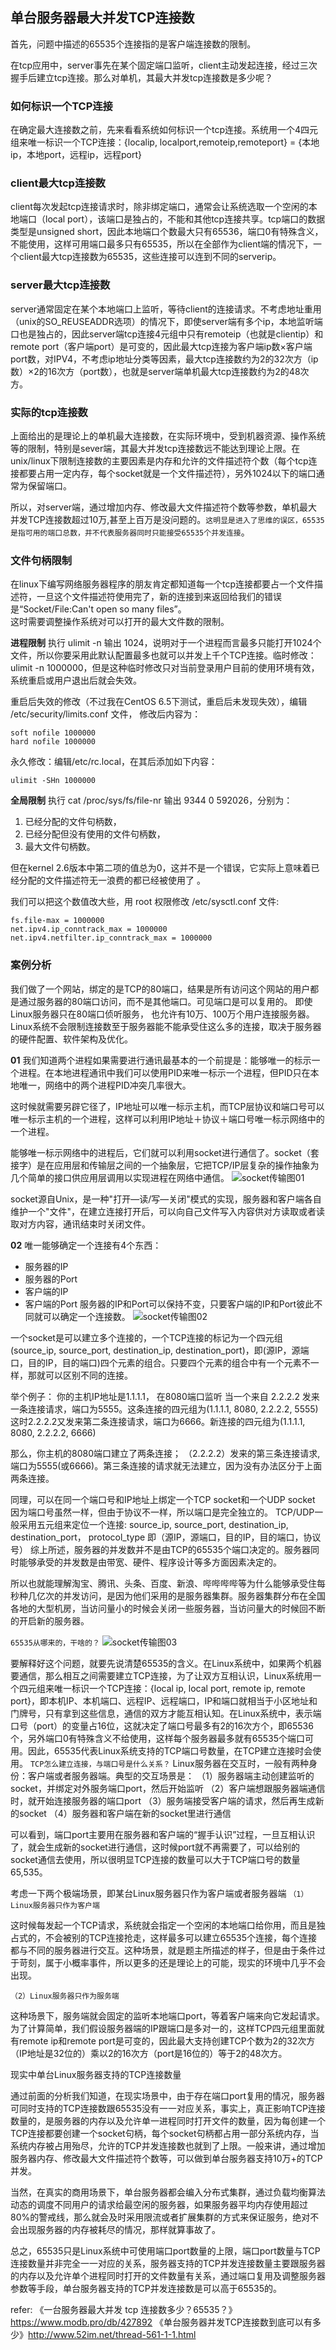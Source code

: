 ## 单台服务器最大并发TCP连接数

首先，问题中描述的65535个连接指的是客户端连接数的限制。

在tcp应用中，server事先在某个固定端口监听，client主动发起连接，经过三次握手后建立tcp连接。那么对单机，其最大并发tcp连接数是多少呢？

### 如何标识一个TCP连接
在确定最大连接数之前，先来看看系统如何标识一个tcp连接。系统用一个4四元组来唯一标识一个TCP连接：{localip, localport,remoteip,remoteport} = {本地ip，本地port，远程ip，远程port}

### client最大tcp连接数
client每次发起tcp连接请求时，除非绑定端口，通常会让系统选取一个空闲的本地端口（local port），该端口是独占的，不能和其他tcp连接共享。tcp端口的数据类型是unsigned short，因此本地端口个数最大只有65536，端口0有特殊含义，不能使用，这样可用端口最多只有65535，所以在全部作为client端的情况下，一个client最大tcp连接数为65535，这些连接可以连到不同的serverip。

### server最大tcp连接数
server通常固定在某个本地端口上监听，等待client的连接请求。不考虑地址重用（unix的SO_REUSEADDR选项）的情况下，即使server端有多个ip，本地监听端口也是独占的，因此server端tcp连接4元组中只有remoteip（也就是clientip）和remote port（客户端port）是可变的，因此最大tcp连接为客户端ip数×客户端port数，对IPV4，不考虑ip地址分类等因素，最大tcp连接数约为2的32次方（ip数）×2的16次方（port数），也就是server端单机最大tcp连接数约为2的48次方。

### 实际的tcp连接数
上面给出的是理论上的单机最大连接数，在实际环境中，受到机器资源、操作系统等的限制，特别是sever端，其最大并发tcp连接数远不能达到理论上限。在unix/linux下限制连接数的主要因素是内存和允许的文件描述符个数（每个tcp连接都要占用一定内存，每个socket就是一个文件描述符），另外1024以下的端口通常为保留端口。

所以，对server端，通过增加内存、修改最大文件描述符个数等参数，单机最大并发TCP连接数超过10万,甚至上百万是没问题的。`这明显是进入了思维的误区，65535是指可用的端口总数，并不代表服务器同时只能接受65535个并发连接`。

### 文件句柄限制
在linux下编写网络服务器程序的朋友肯定都知道每一个tcp连接都要占一个文件描述符，一旦这个文件描述符使用完了，新的连接到来返回给我们的错误是“Socket/File:Can't open so many files”。    
这时需要调整操作系统对可以打开的最大文件数的限制。  

**进程限制**
执行 ulimit -n 输出 1024，说明对于一个进程而言最多只能打开1024个文件，所以你要采用此默认配置最多也就可以并发上千个TCP连接。临时修改：ulimit -n 1000000，但是这种临时修改只对当前登录用户目前的使用环境有效，系统重启或用户退出后就会失效。

重启后失效的修改（不过我在CentOS 6.5下测试，重启后未发现失效），编辑 /etc/security/limits.conf 文件， 修改后内容为：
```shell
soft nofile 1000000
hard nofile 1000000
```

永久修改：编辑/etc/rc.local，在其后添加如下内容：
```shell
ulimit -SHn 1000000
```

**全局限制**
执行 cat /proc/sys/fs/file-nr 输出 9344 0 592026，分别为：
1. 已经分配的文件句柄数，
2. 已经分配但没有使用的文件句柄数，
3. 最大文件句柄数。

但在kernel 2.6版本中第二项的值总为0，这并不是一个错误，它实际上意味着已经分配的文件描述符无一浪费的都已经被使用了 。

我们可以把这个数值改大些，用 root 权限修改 /etc/sysctl.conf 文件:
```shell
fs.file-max = 1000000
net.ipv4.ip_conntrack_max = 1000000
net.ipv4.netfilter.ip_conntrack_max = 1000000
```

### 案例分析
我们做了一个网站，绑定的是TCP的80端口，结果是所有访问这个网站的用户都是通过服务器的80端口访问，而不是其他端口。可见端口是可以复用的。
即使Linux服务器只在80端口侦听服务， 也允许有10万、100万个用户连接服务器。Linux系统不会限制连接数至于服务器能不能承受住这么多的连接，取决于服务器的硬件配置、软件架构及优化。

**01**
我们知道两个进程如果需要进行通讯最基本的一个前提是：能够唯一的标示一个进程。在本地进程通讯中我们可以使用PID来唯一标示一个进程，但PID只在本地唯一，网络中的两个进程PID冲突几率很大。

这时候就需要另辟它径了，IP地址可以唯一标示主机，而TCP层协议和端口号可以唯一标示主机的一个进程，这样可以利用IP地址＋协议＋端口号唯一标示网络中的一个进程。

能够唯一标示网络中的进程后，它们就可以利用socket进行通信了。socket（套接字）是在应用层和传输层之间的一个抽象层，它把TCP/IP层复杂的操作抽象为几个简单的接口供应用层调用以实现进程在网络中通信。
![socket传输图01](images/socket传输图01.png)

socket源自Unix，是一种"打开—读/写—关闭"模式的实现，服务器和客户端各自维护一个"文件"，在建立连接打开后，可以向自己文件写入内容供对方读取或者读取对方内容，通讯结束时关闭文件。

**02**
唯一能够确定一个连接有4个东西：
* 服务器的IP
* 服务器的Port
* 客户端的IP
* 客户端的Port
服务器的IP和Port可以保持不变，只要客户端的IP和Port彼此不同就可以确定一个连接数。
![socket传输图02](images/socket传输图02.png)

一个socket是可以建立多个连接的，一个TCP连接的标记为一个四元组(source_ip, source_port, destination_ip, destination_port)，即(源IP，源端口，目的IP，目的端口)四个元素的组合。只要四个元素的组合中有一个元素不一样，那就可以区别不同的连接。

举个例子：
你的主机IP地址是1.1.1.1， 在8080端口监听
当一个来自 2.2.2.2 发来一条连接请求，端口为5555。这条连接的四元组为(1.1.1.1, 8080, 2.2.2.2, 5555)
这时2.2.2.2又发来第二条连接请求，端口为6666。新连接的四元组为(1.1.1.1, 8080, 2.2.2.2, 6666)

那么，你主机的8080端口建立了两条连接；
（2.2.2.2）发来的第三条连接请求,端口为5555(或6666)。第三条连接的请求就无法建立，因为没有办法区分于上面两条连接。

同理，可以在同一个端口号和IP地址上绑定一个TCP socket和一个UDP socket
因为端口号虽然一样，但由于协议不一样，所以端口是完全独立的。
TCP/UDP一般采用五元组来定位一个连接:
source_ip, source_port, destination_ip, destination_port， protocol_type
即（源IP，源端口，目的IP，目的端口，协议号）
综上所述，服务器的并发数并不是由TCP的65535个端口决定的。服务器同时能够承受的并发数是由带宽、硬件、程序设计等多方面因素决定的。

所以也就能理解淘宝、腾讯、头条、百度、新浪、哔哔哔哔等为什么能够承受住每秒种几亿次的并发访问，是因为他们采用的是服务器集群。服务器集群分布在全国各地的大型机房，当访问量小的时候会关闭一些服务器，当访问量大的时候回不断的开启新的服务器。

`65535从哪来的，干啥的？`
![socket传输图03](images/socket传输图03.png)   

要解释好这个问题，就要先说清楚65535的含义。在Linux系统中，如果两个机器要通信，那么相互之间需要建立TCP连接，为了让双方互相认识，Linux系统用一个四元组来唯一标识一个TCP连接：{local ip, local port, remote ip, remote port}，即本机IP、本机端口、远程IP、远程端口，IP和端口就相当于小区地址和门牌号，只有拿到这些信息，通信的双方才能互相认知。在Linux系统中，表示端口号（port）的变量占16位，这就决定了端口号最多有2的16次方个，即65536个，另外端口0有特殊含义不给使用，这样每个服务器最多就有65535个端口可用。因此，65535代表Linux系统支持的TCP端口号数量，在TCP建立连接时会使用。
`TCP怎么建立连接，与端口号是什么关系？`
Linux服务器在交互时，一般有两种身份：客户端或者服务器端。典型的交互场景是：
（1）服务器端主动创建监听的socket，并绑定对外服务端口port，然后开始监听
（2）客户端想跟服务器端通信时，就开始连接服务器的端口port
（3）服务端接受客户端的请求，然后再生成新的socket
（4）服务器和客户端在新的socket里进行通信

可以看到，端口port主要用在服务器和客户端的“握手认识”过程，一旦互相认识了，就会生成新的socket进行通信，这时候port就不再需要了，可以给别的socket通信去使用，所以很明显TCP连接的数量可以大于TCP端口号的数量65,535。

考虑一下两个极端场景，即某台Linux服务器只作为客户端或者服务器端
`（1）Linux服务器只作为客户端`

这时候每发起一个TCP请求，系统就会指定一个空闲的本地端口给你用，而且是独占式的，不会被别的TCP连接抢走，这样最多可以建立65535个连接，每个连接都与不同的服务器进行交互。这种场景，就是题主所描述的样子，但是由于条件过于苛刻，属于小概率事件，所以更多的还是理论上的可能，现实的环境中几乎不会出现。

`（2）Linux服务器只作为服务端`

这种场景下，服务端就会固定的监听本地端口port，等着客户端来向它发起请求。为了计算简单，我们假设服务器端的IP跟端口是多对一的，这样TCP四元组里面就有remote ip和remote port是可变的，因此最大支持创建TCP个数为2的32次方（IP地址是32位的）乘以2的16次方（port是16位的）等于2的48次方。

现实中单台Linux服务器支持的TCP连接数量

通过前面的分析我们知道，在现实场景中，由于存在端口port复用的情况，服务器可同时支持的TCP连接数跟65535没有一一对应关系，事实上，真正影响TCP连接数量的，是服务器的内存以及允许单一进程同时打开文件的数量，因为每创建一个TCP连接都要创建一个socket句柄，每个socket句柄都占用一部分系统内存，当系统内存被占用殆尽，允许的TCP并发连接数也就到了上限。一般来讲，通过增加服务器内存、修改最大文件描述符个数等，可以做到单台服务器支持10万+的TCP并发。

当然，在真实的商用场景下，单台服务器都会编入分布式集群，通过负载均衡算法动态的调度不同用户的请求给最空闲的服务器，如果服务器平均内存使用超过80%的警戒线，那么就会及时采用限流或者扩展集群的方式来保证服务，绝对不会出现服务器的内存被耗尽的情况，那样就算事故了。

总之，65535只是Linux系统中可使用端口port数量的上限，端口port数量与TCP连接数量并非完全一一对应的关系，服务器支持的TCP并发连接数量主要跟服务器的内存以及允许单个进程同时打开的文件数量有关系，通过端口复用及调整服务器参数等手段，单台服务器支持的TCP并发连接数是可以高于65535的。


refer: 
《一台服务器​最大并发 tcp 连接数多少？65535？》 https://www.modb.pro/db/427892
《单台服务器并发TCP连接数到底可以有多少》http://www.52im.net/thread-561-1-1.html